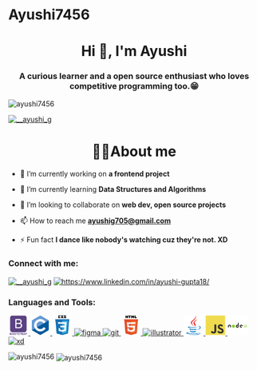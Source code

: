 # Ayushi7456
 <h1 align="center">Hi 👋, I'm Ayushi</h1>
<h3 align="center">A curious learner and a open source enthusiast who loves competitive programming too.😁</h3>

<p align="left"> <img src="https://komarev.com/ghpvc/?username=ayushi7456&label=Profile%20views&color=0e75b6&style=flat" alt="ayushi7456" /> </p>

<p align="left"> <a href="https://twitter.com/__ayushi_g" target="blank"><img src="https://img.shields.io/twitter/follow/__ayushi_g?logo=twitter&style=for-the-badge" alt="__ayushi_g" /></a> </p>

<h1 align="center">🙋‍♀️About me</h1>

- 🔭 I’m currently working on **a frontend project**

- 🌱 I’m currently learning **Data Structures and Algorithms**

- 👯 I’m looking to collaborate on **web dev, open source projects**

- 📫 How to reach me **ayushig705@gmail.com**

- ⚡ Fun fact **I dance like nobody's watching cuz they're not. XD**

<h3 align="left">Connect with me:</h3>
<p align="left">
<a href="https://twitter.com/__ayushi_g" target="blank"><img align="center" src="https://raw.githubusercontent.com/rahuldkjain/github-profile-readme-generator/master/src/images/icons/Social/twitter.svg" alt="__ayushi_g" height="30" width="40" /></a>
<a href="https://linkedin.com/in/https://www.linkedin.com/in/ayushi-gupta18/" target="blank"><img align="center" src="https://raw.githubusercontent.com/rahuldkjain/github-profile-readme-generator/master/src/images/icons/Social/linked-in-alt.svg" alt="https://www.linkedin.com/in/ayushi-gupta18/" height="30" width="40" /></a>
</p>

<h3 align="left">Languages and Tools:</h3>
<p align="left"> <a href="https://getbootstrap.com" target="_blank"> <img src="https://raw.githubusercontent.com/devicons/devicon/master/icons/bootstrap/bootstrap-plain-wordmark.svg" alt="bootstrap" width="40" height="40"/> </a> <a href="https://www.cprogramming.com/" target="_blank"> <img src="https://raw.githubusercontent.com/devicons/devicon/master/icons/c/c-original.svg" alt="c" width="40" height="40"/> </a> <a href="https://www.w3schools.com/css/" target="_blank"> <img src="https://raw.githubusercontent.com/devicons/devicon/master/icons/css3/css3-original-wordmark.svg" alt="css3" width="40" height="40"/> </a> <a href="https://www.figma.com/" target="_blank"> <img src="https://www.vectorlogo.zone/logos/figma/figma-icon.svg" alt="figma" width="40" height="40"/> </a> <a href="https://git-scm.com/" target="_blank"> <img src="https://www.vectorlogo.zone/logos/git-scm/git-scm-icon.svg" alt="git" width="40" height="40"/> </a> <a href="https://www.w3.org/html/" target="_blank"> <img src="https://raw.githubusercontent.com/devicons/devicon/master/icons/html5/html5-original-wordmark.svg" alt="html5" width="40" height="40"/> </a> <a href="https://www.adobe.com/in/products/illustrator.html" target="_blank"> <img src="https://www.vectorlogo.zone/logos/adobe_illustrator/adobe_illustrator-icon.svg" alt="illustrator" width="40" height="40"/> </a> <a href="https://www.java.com" target="_blank"> <img src="https://raw.githubusercontent.com/devicons/devicon/master/icons/java/java-original.svg" alt="java" width="40" height="40"/> </a> <a href="https://developer.mozilla.org/en-US/docs/Web/JavaScript" target="_blank"> <img src="https://raw.githubusercontent.com/devicons/devicon/master/icons/javascript/javascript-original.svg" alt="javascript" width="40" height="40"/> </a> <a href="https://nodejs.org" target="_blank"> <img src="https://raw.githubusercontent.com/devicons/devicon/master/icons/nodejs/nodejs-original-wordmark.svg" alt="nodejs" width="40" height="40"/> </a> <a href="https://www.adobe.com/products/xd.html" target="_blank"> <img src="https://cdn.worldvectorlogo.com/logos/adobe-xd.svg" alt="xd" width="40" height="40"/> </a> </p>

<p><img align="left" src="https://github-readme-stats.vercel.app/api/top-langs?username=ayushi7456&show_icons=true&locale=en&layout=compact" alt="ayushi7456" /></p>

<p>&nbsp;<img align="center" src="https://github-readme-stats.vercel.app/api?username=ayushi7456&show_icons=true&locale=en" alt="ayushi7456" /></p>

